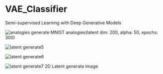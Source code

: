 # VAE_Classifier
 Semi-supervised Learning with Deep Generative Models
 
![analogies generate](https://github.com/WooGyeongDong/Semi-Supervised-Learning-with-VAE/assets/143774643/5a6e05ce-0587-411d-856a-bcd2a8cd8bfd)
MNIST analogies(latent dim: 200, alpha: 50, epochs: 300)

![latent generate5](https://github.com/WooGyeongDong/Semi-Supervised-Learning-with-VAE/assets/143774643/4ee44112-8f00-4583-8141-45690df5ba1d)

![latent generate6](https://github.com/WooGyeongDong/Semi-Supervised-Learning-with-VAE/assets/143774643/7bc9cd84-733b-4ffd-bf0e-b919a4a59d90)

![latent generate7](https://github.com/WooGyeongDong/Semi-Supervised-Learning-with-VAE/assets/143774643/395c9c0d-f9b9-4aab-8149-e0f1274d454c)
2D Latent generate Image
